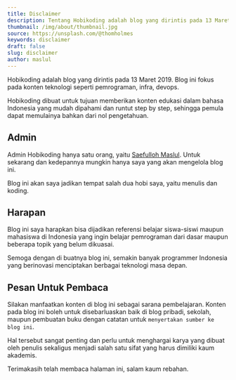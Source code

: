 ```yaml
---
title: Disclaimer
description: Tentang Hobikoding adalah blog yang dirintis pada 13 Maret 2019. Blog ini fokus pada konten pemrograman baik di Windows, Linux dan Mac. Awal mula pembuatan Hobikoding karena ingin menyajikan konten pemrograman yang runtut step demi stepnya dalam bahasa Indonesia sehingga pembaca dapat memulainya dari dasar
thumbnail: /img/about/thumbnail.jpg
source: https://unsplash.com/@thomholmes
keywords: disclaimer
draft: false
slug: disclaimer
author: maslul
---
```


Hobikoding adalah blog yang dirintis pada 13 Maret 2019. Blog ini fokus pada konten teknologi seperti pemrograman, infra, devops.

Hobikoding dibuat untuk tujuan memberikan konten edukasi dalam bahasa Indonesia yang mudah dipahami dan runtut step by step, sehingga pemula dapat memulainya bahkan dari nol pengetahuan.

## Admin

Admin Hobikoding hanya satu orang, yaitu [Saefulloh Maslul](https://linkedin.com/in/saefullohmaslul). Untuk sekarang dan kedepannya mungkin hanya saya yang akan mengelola blog ini.

Blog ini akan saya jadikan tempat salah dua hobi saya, yaitu menulis dan koding.

## Harapan

Blog ini saya harapkan bisa dijadikan referensi belajar siswa-siswi maupun mahasiswa di Indonesia yang ingin belajar pemrograman dari dasar maupun beberapa topik yang belum dikuasai.

Semoga dengan di buatnya blog ini, semakin banyak programmer Indonesia yang berinovasi menciptakan berbagai teknologi masa depan.

## Pesan Untuk Pembaca

Silakan manfaatkan konten di blog ini sebagai sarana pembelajaran. Konten pada blog ini boleh untuk disebarluaskan baik di blog pribadi, sekolah, maupun pembuatan buku dengan catatan untuk `menyertakan sumber ke blog ini`.

Hal tersebut sangat penting dan perlu untuk menghargai karya yang dibuat oleh penulis sekaligus menjadi salah satu sifat yang harus dimiliki kaum akademis.

Terimakasih telah membaca halaman ini, salam kaum rebahan.
